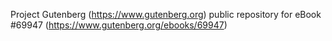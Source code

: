 Project Gutenberg (https://www.gutenberg.org) public repository for
eBook #69947 (https://www.gutenberg.org/ebooks/69947)
